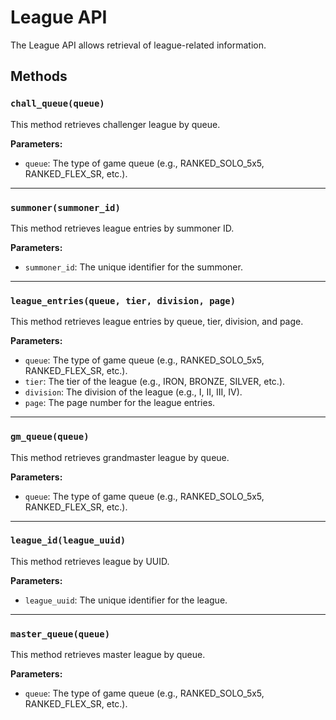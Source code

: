 # League API

The League API allows retrieval of league-related information.

## Methods

### `chall_queue(queue)`

This method retrieves challenger league by queue.

**Parameters:**

- `queue`: The type of game queue (e.g., RANKED_SOLO_5x5, RANKED_FLEX_SR, etc.).

---

### `summoner(summoner_id)`

This method retrieves league entries by summoner ID.

**Parameters:**

- `summoner_id`: The unique identifier for the summoner.

---

### `league_entries(queue, tier, division, page)`

This method retrieves league entries by queue, tier, division, and page.

**Parameters:**

- `queue`: The type of game queue (e.g., RANKED_SOLO_5x5, RANKED_FLEX_SR, etc.).
- `tier`: The tier of the league (e.g., IRON, BRONZE, SILVER, etc.).
- `division`: The division of the league (e.g., I, II, III, IV).
- `page`: The page number for the league entries.

---

### `gm_queue(queue)`

This method retrieves grandmaster league by queue.

**Parameters:**

- `queue`: The type of game queue (e.g., RANKED_SOLO_5x5, RANKED_FLEX_SR, etc.).

---

### `league_id(league_uuid)`

This method retrieves league by UUID.

**Parameters:**

- `league_uuid`: The unique identifier for the league.

---

### `master_queue(queue)`

This method retrieves master league by queue.

**Parameters:**

- `queue`: The type of game queue (e.g., RANKED_SOLO_5x5, RANKED_FLEX_SR, etc.).